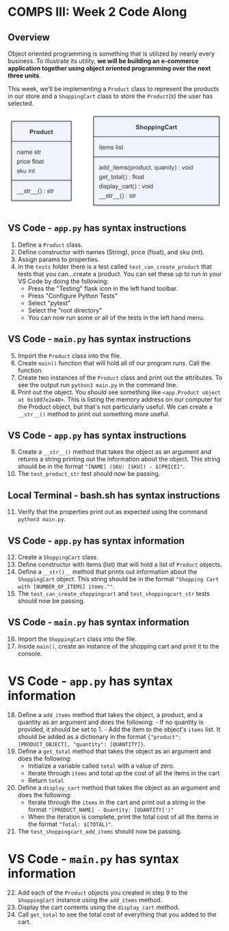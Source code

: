 # COMPS III: Week 2 Code Along

## Overview

Object oriented programming is something that is utilized by nearly every business. To illustrate its utility, **we will be building an e-commerce application together using object oriented programming over the next three units**. 

This week, we’ll be implementing a `Product` class to represent the products in our store and a `ShoppingCart` class to store the `Product`(s) the user has selected.

![Product and ShoppingCart class](./E-Store.png)

## VS Code - `app.py` has syntax instructions
1. Define a `Product` class.
2. Define constructor with names (String), price (float), and sku (int).
3. Assign params to properties.
4. In the `tests` folder there is a test called `test_can_create_product` that tests that you can...create a product. You can set these up to run in your VS Code by doing the following:
    - Press the "Testing" flask icon in the left hand toolbar.
    - Press "Configure Python Tests"
    - Select "pytest"
    - Select the "root directory"
    - You can now run some or all of the tests in the left hand menu.

## VS Code - `main.py` has syntax instructions
5. Import the `Product` class into the file. 
6. Create `main()` function that will hold all of our program runs.  Call the function.
7. Create two instances of the `Product` class and print out the attributes. To see the output run `python3 main.py` in the command line.
8. Print out the object. You should see something like `<app.Product object at 0x1007e2e40>`. This is listing the memory address on our computer for the Product object, but that's not particularly useful. We can create a `__str__()` method to print out something more useful.

## VS Code - `app.py` has syntax instructions
9. Create a `__str__()` method  that takes the object as an argument and returns a string printing out the information about the object. This string should be in the format `"[NAME] (SKU: [SKU]) - $[PRICE]"`.
10. The `test_product_str` test should now be passing.

## Local Terminal - bash.sh has syntax instructions
11. Verify that the properties print out as expected using the command `python3 main.py`.

## VS Code - `app.py` has syntax information
12. Create a `ShoppingCart` class.
13. Define constructor with items (list) that will hold a list of `Product` objects.
14. Define a `__str()__` method that prints out information about the `ShoppingCart` object. This string should be in the format `"Shopping Cart with [NUMBER_OF_ITEMS] items.""`.
15. The `test_can_create_shoppingcart` and `test_shoppingcart_str` tests should now be passing.


## VS Code - `main.py` has syntax information
16. Import the `ShoppingCart` class into the file.
17. Inside `main()`, create an instance of the shopping cart and print it to the console.

# VS Code - `app.py` has syntax information
18.  Define a `add_items` method that takes the object, a product, and a quantity as an argument and does the following:
    - If no quantity is provided, it should be set to 1.
    - Add the item to the object's `items` list. It should be added as a dictionary in the format `{"product": [PRODUCT_OBJECT], "quantity": [QUANTITY]}`.
19. Define a `get_total` method that takes the object as an argument and does the following:
    - Initialize a variable called `total` with a value of zero.
    - Iterate through `items` and total up the cost of all the items in the cart
    - Return `total`
20. Define a `display_cart` method that takes the object as an argument and does the following:
    - Iterate through the `items` in the cart and print out a string in the format `"[PRODUCT_NAME] - Quantity: [QUANTITY]')"`
    - When the iteration is complete, print the total cost of all the items in the format `"Total: $[TOTAL]"`.
21. The `test_shoppingcart_add_items` should now be passing.

# VS Code - `main.py` has syntax information
22. Add each of the `Product` objects you created in step 9 to the `ShoppingCart` instance using the `add_items` method.
23. Display the cart contents using the `display_cart` method.
24. Call `get_total` to see the total cost of everything that you added to the cart.